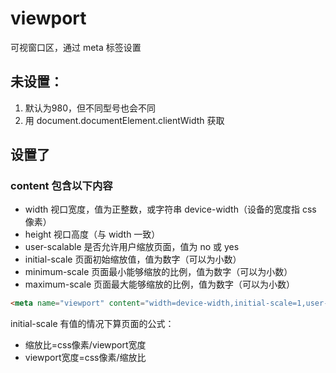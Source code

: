 # viewport
可视窗口区，通过 meta 标签设置
## 未设置：
1. 默认为980，但不同型号也会不同
2. 用 document.documentElement.clientWidth 获取

## 设置了
### content 包含以下内容
- width  视口宽度，值为正整数，或字符串 device-width（设备的宽度指 css 像素）
- height 视口高度（与 width 一致）
- user-scalable 是否允许用户缩放页面，值为 no 或 yes
- initial-scale 页面初始缩放值，值为数字（可以为小数）
- minimum-scale 页面最小能够缩放的比例，值为数字（可以为小数）
- maximum-scale 页面最大能够缩放的比例，值为数字（可以为小数）
```html
<meta name="viewport" content="width=device-width,initial-scale=1,user-scalable=no,minimum-scale=1,maximum-scale=1">
```
initial-scale 有值的情况下算页面的公式：
- 缩放比=css像素/viewport宽度  
- viewport宽度=css像素/缩放比